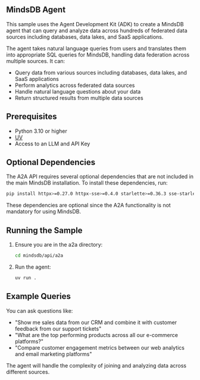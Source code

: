 ## MindsDB Agent

This sample uses the Agent Development Kit (ADK) to create a MindsDB agent that can query and analyze data across hundreds of federated data sources including databases, data lakes, and SaaS applications.

The agent takes natural language queries from users and translates them into appropriate SQL queries for MindsDB, handling data federation across multiple sources. It can:

- Query data from various sources including databases, data lakes, and SaaS applications
- Perform analytics across federated data sources
- Handle natural language questions about your data
- Return structured results from multiple data sources

## Prerequisites

- Python 3.10 or higher
- [UV](https://docs.astral.sh/uv/)
- Access to an LLM and API Key

## Optional Dependencies

The A2A API requires several optional dependencies that are not included in the main MindsDB installation. To install these dependencies, run:

```bash
pip install httpx>=0.27.0 httpx-sse>=0.4.0 starlette>=0.36.3 sse-starlette>=2.0.0 PyJWT>=2.8.0 jwcrypto>=1.5.4 python-dotenv>=1.0.1
```

These dependencies are optional since the A2A functionality is not mandatory for using MindsDB.

## Running the Sample

1. Ensure you are in the a2a directory:
    ```bash
    cd mindsdb/api/a2a
    ```

2. Run the agent:
    ```bash
    uv run .
    ```

## Example Queries

You can ask questions like:

- "Show me sales data from our CRM and combine it with customer feedback from our support tickets"
- "What are the top performing products across all our e-commerce platforms?"
- "Compare customer engagement metrics between our web analytics and email marketing platforms"

The agent will handle the complexity of joining and analyzing data across different sources.
